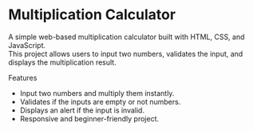 # Multiplication Calculator

A simple web-based multiplication calculator built with HTML, CSS, and JavaScript.  
This project allows users to input two numbers, validates the input, and displays 
the multiplication result.



Features
- Input two numbers and multiply them instantly.
- Validates if the inputs are empty or not numbers.
- Displays an alert if the input is invalid.
- Responsive and beginner-friendly project.
